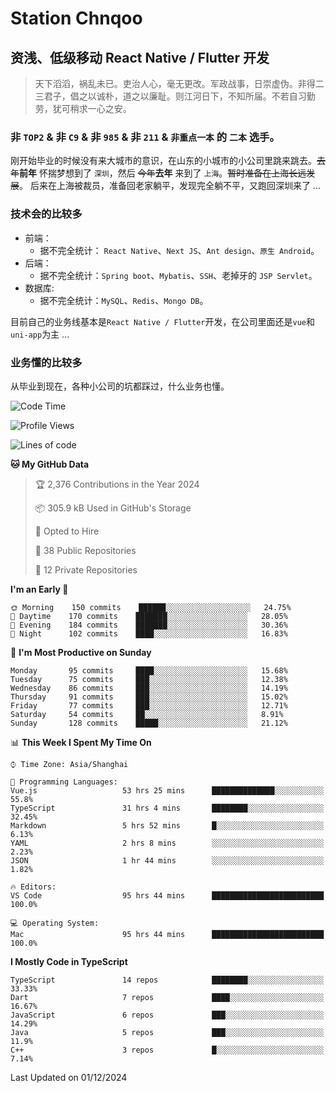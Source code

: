 # Station Chnqoo

## 资浅、低级移动 React Native / Flutter 开发

> 天下滔滔，祸乱未已。吏治人心，毫无更改。军政战事，日崇虚伪。非得二三君子，倡之以诚朴，道之以廉耻。则江河日下，不知所届。不若自习勤劳，犹可稍求一心之安。

### 非 `TOP2` & 非 `C9` & 非 `985` & 非 `211` & `非重点一本` 的 `二本` 选手。

刚开始毕业的时候没有来大城市的意识，在山东的小城市的小公司里跳来跳去。~~去年~~**前年** 怀揣梦想到了 `深圳`，然后 ~~今年~~**去年** 来到了 `上海`。~~暂时准备在上海长远发展~~。
后来在上海被裁员，准备回老家躺平，发现完全躺不平，又跑回深圳来了 ...

### 技术会的比较多

- 前端：
  - 据不完全统计： `React Native`、`Next JS`、`Ant design`、`原生 Android`。
- 后端：
  - 据不完全统计：`Spring boot`、`Mybatis`、`SSH`、老掉牙的 `JSP Servlet`。
- 数据库:
  - 据不完全统计：`MySQL`、`Redis`、`Mongo DB`。

目前自己的业务线基本是`React Native / Flutter`开发，在公司里面还是`vue`和`uni-app`为主 ...

### 业务懂的比较多

从毕业到现在，各种小公司的坑都踩过，什么业务也懂。

<!--START_SECTION:waka-->
![Code Time](http://img.shields.io/badge/Code%20Time-6%2C774%20hrs%2014%20mins-blue)

![Profile Views](http://img.shields.io/badge/Profile%20Views-2-blue)

![Lines of code](https://img.shields.io/badge/From%20Hello%20World%20I%27ve%20Written-457%20Thousand%20lines%20of%20code-blue)

**🐱 My GitHub Data** 

> 🏆 2,376 Contributions in the Year 2024
 > 
> 📦 305.9 kB Used in GitHub's Storage 
 > 
> 💼 Opted to Hire
 > 
> 📜 38 Public Repositories 
 > 
> 🔑 12 Private Repositories  
 > 
**I'm an Early 🐤** 

```text
🌞 Morning    150 commits    ██████░░░░░░░░░░░░░░░░░░░   24.75% 
🌆 Daytime    170 commits    ███████░░░░░░░░░░░░░░░░░░   28.05% 
🌃 Evening    184 commits    ███████░░░░░░░░░░░░░░░░░░   30.36% 
🌙 Night      102 commits    ████░░░░░░░░░░░░░░░░░░░░░   16.83%

```
📅 **I'm Most Productive on Sunday** 

```text
Monday       95 commits     ████░░░░░░░░░░░░░░░░░░░░░   15.68% 
Tuesday      75 commits     ███░░░░░░░░░░░░░░░░░░░░░░   12.38% 
Wednesday    86 commits     ███░░░░░░░░░░░░░░░░░░░░░░   14.19% 
Thursday     91 commits     ███░░░░░░░░░░░░░░░░░░░░░░   15.02% 
Friday       77 commits     ███░░░░░░░░░░░░░░░░░░░░░░   12.71% 
Saturday     54 commits     ██░░░░░░░░░░░░░░░░░░░░░░░   8.91% 
Sunday       128 commits    █████░░░░░░░░░░░░░░░░░░░░   21.12%

```


📊 **This Week I Spent My Time On** 

```text
⌚︎ Time Zone: Asia/Shanghai

💬 Programming Languages: 
Vue.js                   53 hrs 25 mins      ██████████████░░░░░░░░░░░   55.8% 
TypeScript               31 hrs 4 mins       ████████░░░░░░░░░░░░░░░░░   32.45% 
Markdown                 5 hrs 52 mins       █░░░░░░░░░░░░░░░░░░░░░░░░   6.13% 
YAML                     2 hrs 8 mins        ░░░░░░░░░░░░░░░░░░░░░░░░░   2.23% 
JSON                     1 hr 44 mins        ░░░░░░░░░░░░░░░░░░░░░░░░░   1.82%

🔥 Editors: 
VS Code                  95 hrs 44 mins      █████████████████████████   100.0%

💻 Operating System: 
Mac                      95 hrs 44 mins      █████████████████████████   100.0%

```

**I Mostly Code in TypeScript** 

```text
TypeScript               14 repos            ████████░░░░░░░░░░░░░░░░░   33.33% 
Dart                     7 repos             ████░░░░░░░░░░░░░░░░░░░░░   16.67% 
JavaScript               6 repos             ███░░░░░░░░░░░░░░░░░░░░░░   14.29% 
Java                     5 repos             ███░░░░░░░░░░░░░░░░░░░░░░   11.9% 
C++                      3 repos             █░░░░░░░░░░░░░░░░░░░░░░░░   7.14%

```



 Last Updated on 01/12/2024
<!--END_SECTION:waka-->

<!---
ChenqiaoStation/ChenqiaoStation is a ✨ special ✨ repository because its `README.md` (this file) appears on your GitHub profile.
You can click the Preview link to take a look at your changes.
--->
